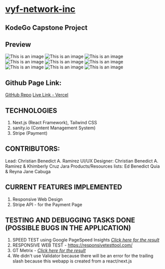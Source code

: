 # [vyf-network-inc](https://vyf-sanity.vercel.app/)
## KodeGo Capstone Project

## Preview
![This is an image](https://raw.githubusercontent.com/vyf_sanity/main/public/preview/hero-section.png)
![This is an image](https://raw.githubusercontent.com/vyf_sanity/main/public/preview/banner-1.png)
![This is an image](https://raw.githubusercontent.com/vyf_sanity/main/public/preview/banner-2.png)
![This is an image](https://raw.githubusercontent.com/vyf_sanity/main/public/preview/products-section.png)
![This is an image](https://raw.githubusercontent.com/vyf_sanity/main/public/preview/footer-section.png)
![This is an image](https://raw.githubusercontent.com/vyf_sanity/main/public/preview/product-view-selected.png)
![This is an image](https://raw.githubusercontent.com/vyf_sanity/main/public/preview/cart.png)
![This is an image](https://raw.githubusercontent.com/vyf_sanity/main/public/preview/stripe-payment.png)
![This is an image](https://raw.githubusercontent.com/vyf_sanity/main/public/preview/success-page.png)

## Github Page Link: 
[GitHub Repo](https://github.com/wd47p-group5/vyf_sanity)
[Live Link - Vercel](https://vyf-sanity.vercel.app/)

## TECHNOLOGIES

1. Next.js (React Framework), Tailwind CSS
2. sanity.io (Content Management System)
3. Stripe (Payment) 

## CONTRIBUTORS:

Lead: Christian Benedict A. Ramirez
UI/UX Designer: Christian Benedict A. Ramirez & Khimberly Cruz Jara
Products/Resources lists: Ed Benedict Quia & Reyna Jane Cabuga

## CURRENT FEATURES IMPLEMENTED

1. Responsive Web Design
2. Stripe API - for the Payment Page

## TESTING AND DEBUGGING TASKS DONE (POSSIBLE BUGS IN THE APPLICATION)
1. SPEED TEST using Google PageSpeed Insights *[Click here for the result](https://pagespeed.web.dev/analysis/https-vyf-sanity-vercel-app/vrwznbr38j?form_factor=desktop)*
2. RESPONSIVE WEB TEST - https://responsivetesttool.com/
3. GT Metrix - *[Click here for the result](https://gtmetrix.com/reports/vyf-sanity.vercel.app/lZbAjAit/)*
4. We didn't use Validator because there will be an error for the trailing slash because this webapp is created from a react/next.js
